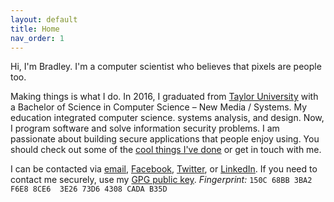 ```yaml
---
layout: default
title: Home
nav_order: 1
---
```


<p class="lead">Hi, I'm Bradley. I'm a computer scientist who believes that pixels are people too.</p>

Making things is what I do. In 2016, I graduated from [Taylor University](http://taylor.edu) with a Bachelor of Science in Computer Science &ndash; New Media / Systems. My education integrated computer science. systems analysis, and design. Now, I program software and solve information security problems. I am passionate about building secure applications that people enjoy using. You should check out some of the [cool things I've done](/portfolio/) or get in touch with me.

I can be contacted via [email](mailto:thatguy@bradleyrosenfeld.com), [Facebook](https://www.facebook.com/bradleyrosenfeld/), [Twitter](https://twitter.com/BoringCode/), or [LinkedIn](https://linkedin.com/in/bradleyrosenfeld/). If you need to contact me securely, use my [GPG public key](/assets/bradleyrosenfeld-publickey.asc). *Fingerprint:* `150C 68BB 3BA2 F6E8 8CE6  3E26 73D6 4308 CADA B35D`
